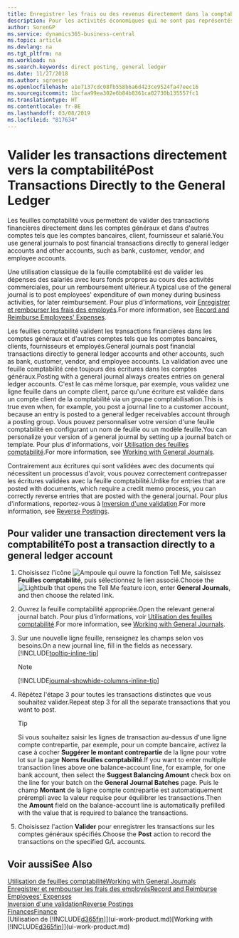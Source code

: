 ```yaml
---
title: Enregistrer les frais ou des revenus directement dans la comptabilité| Microsoft Docs
description: Pour les activités économiques qui ne sont pas représentés par un document, comme de plus petits frais ou règlements, vous pouvez créer les transactions associées en validant des lignes de feuille sur la page Feuille comptabilité.
author: SorenGP
ms.service: dynamics365-business-central
ms.topic: article
ms.devlang: na
ms.tgt_pltfrm: na
ms.workload: na
ms.search.keywords: direct posting, general ledger
ms.date: 11/27/2018
ms.author: sgroespe
ms.openlocfilehash: a1e7137cdc08fb558b6a6d423ce9524fa47eec16
ms.sourcegitcommit: 1bcfaa99ea302e6b84b8361ca02730b135557fc1
ms.translationtype: HT
ms.contentlocale: fr-BE
ms.lasthandoff: 03/08/2019
ms.locfileid: "817634"
---
```

# <a name="post-transactions-directly-to-the-general-ledger"></a><span data-ttu-id="8fd3f-103">Valider les transactions directement vers la comptabilité</span><span class="sxs-lookup"><span data-stu-id="8fd3f-103">Post Transactions Directly to the General Ledger</span></span>

<span data-ttu-id="8fd3f-104">Les feuilles comptabilité vous permettent de valider des transactions financières directement dans les comptes généraux et dans d'autres comptes tels que les comptes bancaires, client, fournisseur et salarié.</span><span class="sxs-lookup"><span data-stu-id="8fd3f-104">You use general journals to post financial transactions directly to general ledger accounts and other accounts, such as bank, customer, vendor, and employee accounts.</span></span>  

<span data-ttu-id="8fd3f-105">Une utilisation classique de la feuille comptabilité est de valider les dépenses des salariés avec leurs fonds propres au cours des activités commerciales, pour un remboursement ultérieur.</span><span class="sxs-lookup"><span data-stu-id="8fd3f-105">A typical use of the general journal is to post employees' expenditure of own money during business activities, for later reimbursement.</span></span> <span data-ttu-id="8fd3f-106">Pour plus d'informations, voir [Enregistrer et rembourser les frais des employés](finance-how-record-reimburse-employee-expenses.md).</span><span class="sxs-lookup"><span data-stu-id="8fd3f-106">For more information, see [Record and Reimburse Employees' Expenses](finance-how-record-reimburse-employee-expenses.md).</span></span>

<span data-ttu-id="8fd3f-107">Les feuilles comptabilité valident les transactions financières dans les comptes généraux et d'autres comptes tels que les comptes bancaires, clients, fournisseurs et employés.</span><span class="sxs-lookup"><span data-stu-id="8fd3f-107">General journals post financial transactions directly to general ledger accounts and other accounts, such as bank, customer, vendor, and employee accounts.</span></span> <span data-ttu-id="8fd3f-108">La validation avec une feuille comptabilité crée toujours des écritures dans les comptes généraux.</span><span class="sxs-lookup"><span data-stu-id="8fd3f-108">Posting with a general journal always creates entries on general ledger accounts.</span></span> <span data-ttu-id="8fd3f-109">C'est le cas même lorsque, par exemple, vous validez une ligne feuille dans un compte client, parce qu'une écriture est validée dans un compte client de la comptabilité via un groupe comptabilisation.</span><span class="sxs-lookup"><span data-stu-id="8fd3f-109">This is true even when, for example, you post a journal line to a customer account, because an entry is posted to a general ledger receivables account through a posting group.</span></span> <span data-ttu-id="8fd3f-110">Vous pouvez personnaliser votre version d'une feuille comptabilité en configurant un nom de feuille ou un modèle feuille.</span><span class="sxs-lookup"><span data-stu-id="8fd3f-110">You can personalize your version of a general journal by setting up a journal batch or template.</span></span> <span data-ttu-id="8fd3f-111">Pour plus d'informations, voir [Utilisation des feuilles comptabilité](ui-work-general-journals.md).</span><span class="sxs-lookup"><span data-stu-id="8fd3f-111">For more information, see [Working with General Journals](ui-work-general-journals.md).</span></span>

<span data-ttu-id="8fd3f-112">Contrairement aux écritures qui sont validées avec des documents qui nécessitent un processus d'avoir, vous pouvez correctement contrepasser les écritures validées avec la feuille comptabilité.</span><span class="sxs-lookup"><span data-stu-id="8fd3f-112">Unlike for entries that are posted with documents, which require a credit memo process, you can correctly reverse entries that are posted with the general journal.</span></span> <span data-ttu-id="8fd3f-113">Pour plus d'informations, reportez-vous à [Inversion d'une validation](finance-how-reverse-journal-posting.md).</span><span class="sxs-lookup"><span data-stu-id="8fd3f-113">For more information, see [Reverse Postings](finance-how-reverse-journal-posting.md).</span></span>

## <a name="to-post-a-transaction-directly-to-a-general-ledger-account"></a><span data-ttu-id="8fd3f-114">Pour valider une transaction directement vers la comptabilité</span><span class="sxs-lookup"><span data-stu-id="8fd3f-114">To post a transaction directly to a general ledger account</span></span>

1. <span data-ttu-id="8fd3f-115">Choisissez l'icône ![Ampoule qui ouvre la fonction Tell Me](media/ui-search/search_small.png "Dites-moi ce que vous voulez faire"), saisissez **Feuilles comptabilité**, puis sélectionnez le lien associé.</span><span class="sxs-lookup"><span data-stu-id="8fd3f-115">Choose the ![Lightbulb that opens the Tell Me feature](media/ui-search/search_small.png "Tell me what you want to do") icon, enter **General Journals**, and then choose the related link.</span></span>
2. <span data-ttu-id="8fd3f-116">Ouvrez la feuille comptabilité appropriée.</span><span class="sxs-lookup"><span data-stu-id="8fd3f-116">Open the relevant general journal batch.</span></span> <span data-ttu-id="8fd3f-117">Pour plus d'informations, voir [Utilisation des feuilles comptabilité](ui-work-general-journals.md).</span><span class="sxs-lookup"><span data-stu-id="8fd3f-117">For more information, see [Working with General Journals](ui-work-general-journals.md).</span></span>
3. <span data-ttu-id="8fd3f-118">Sur une nouvelle ligne feuille, renseignez les champs selon vos besoins.</span><span class="sxs-lookup"><span data-stu-id="8fd3f-118">On a new journal line, fill in the fields as necessary.</span></span> [!INCLUDE[tooltip-inline-tip](includes/tooltip-inline-tip_md.md)]    

    > [!NOTE]
    > [!INCLUDE[journal-showhide-columns-inline-tip](includes/journal-showhide-columns-inline-tip.md)]
4. <span data-ttu-id="8fd3f-119">Répétez l'étape 3 pour toutes les transactions distinctes que vous souhaitez valider.</span><span class="sxs-lookup"><span data-stu-id="8fd3f-119">Repeat step 3 for all the separate transactions that you want to post.</span></span>

    > [!TIP]  
    > <span data-ttu-id="8fd3f-120">Si vous souhaitez saisir les lignes de transaction au-dessus d'une ligne compte contrepartie, par exemple, pour un compte bancaire, activez la case à cocher **Suggérer le montant contrepartie** de la ligne pour votre lot sur la page **Noms feuilles comptabilité**.</span><span class="sxs-lookup"><span data-stu-id="8fd3f-120">If you want to enter multiple transaction lines above one balance-account line, for example, for one bank account, then select the **Suggest Balancing Amount** check box on the line for your batch on the **General Journal Batches** page.</span></span> <span data-ttu-id="8fd3f-121">Puis le champ **Montant** de la ligne compte contrepartie est automatiquement prérempli avec la valeur requise pour équilibrer les transactions.</span><span class="sxs-lookup"><span data-stu-id="8fd3f-121">Then the **Amount** field on the balance-account line is automatically prefilled with the value that is required to balance the transactions.</span></span>
5. <span data-ttu-id="8fd3f-122">Choisissez l'action **Valider** pour enregistrer les transactions sur les comptes généraux spécifiés.</span><span class="sxs-lookup"><span data-stu-id="8fd3f-122">Choose the **Post** action to record the transactions on the specified G/L accounts.</span></span>

## <a name="see-also"></a><span data-ttu-id="8fd3f-123">Voir aussi</span><span class="sxs-lookup"><span data-stu-id="8fd3f-123">See Also</span></span>

[<span data-ttu-id="8fd3f-124">Utilisation de feuilles comptabilité</span><span class="sxs-lookup"><span data-stu-id="8fd3f-124">Working with General Journals</span></span>](ui-work-general-journals.md)  
[<span data-ttu-id="8fd3f-125">Enregistrer et rembourser les frais des employés</span><span class="sxs-lookup"><span data-stu-id="8fd3f-125">Record and Reimburse Employees' Expenses</span></span>](finance-how-record-reimburse-employee-expenses.md)  
[<span data-ttu-id="8fd3f-126">Inversion d'une validation</span><span class="sxs-lookup"><span data-stu-id="8fd3f-126">Reverse Postings</span></span>](finance-how-reverse-journal-posting.md)  
[<span data-ttu-id="8fd3f-127">Finances</span><span class="sxs-lookup"><span data-stu-id="8fd3f-127">Finance</span></span>](finance.md)  
<span data-ttu-id="8fd3f-128">[Utilisation de [!INCLUDE[d365fin](includes/d365fin_md.md)]](ui-work-product.md)</span><span class="sxs-lookup"><span data-stu-id="8fd3f-128">[Working with [!INCLUDE[d365fin](includes/d365fin_md.md)]](ui-work-product.md)</span></span>  
